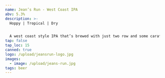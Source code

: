 ```yaml
---
name: Jean’s Run - West Coast IPA
abv: 5.3%
description: >-
  Hoppy | Tropical | Dry


  A west coast style IPA that’s brewed with just two row and some carafoam then dry hopped with a lot of Mosaic and Citra. It’s tropical, dank and crushable.
tap: false
tap_loc: 15
canned: true
logo: /upload/jeansrun-logo.jpg
images:
  - image: /upload/jeans-run.jpg
tags: beer
---
```

